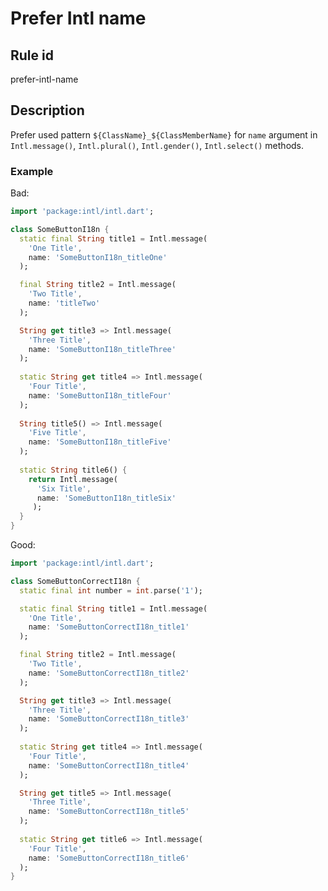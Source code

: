 # Prefer Intl name

## Rule id
prefer-intl-name

## Description
Prefer used pattern `${ClassName}_${ClassMemberName}` for `name` argument in `Intl.message()`, `Intl.plural()`, `Intl.gender()`, `Intl.select()` methods.

### Example
Bad:
```dart
import 'package:intl/intl.dart';

class SomeButtonI18n {
  static final String title1 = Intl.message(
    'One Title',
    name: 'SomeButtonI18n_titleOne'
  );

  final String title2 = Intl.message(
    'Two Title',
    name: 'titleTwo'
  );  

  String get title3 => Intl.message(
    'Three Title',
    name: 'SomeButtonI18n_titleThree'
  );  
  
  static String get title4 => Intl.message(
    'Four Title',
    name: 'SomeButtonI18n_titleFour'
  ); 
  
  String title5() => Intl.message(
    'Five Title',
    name: 'SomeButtonI18n_titleFive'
  );  
  
  static String title6() {
    return Intl.message(
      'Six Title',
      name: 'SomeButtonI18n_titleSix'
     );
  } 
}
```

Good:
```dart
import 'package:intl/intl.dart';

class SomeButtonCorrectI18n {
  static final int number = int.parse('1');

  static final String title1 = Intl.message(
    'One Title',
    name: 'SomeButtonCorrectI18n_title1'
  );

  final String title2 = Intl.message(
    'Two Title',
    name: 'SomeButtonCorrectI18n_title2'
  );  

  String get title3 => Intl.message(
    'Three Title',
    name: 'SomeButtonCorrectI18n_title3'
  );  
  
  static String get title4 => Intl.message(
    'Four Title',
    name: 'SomeButtonCorrectI18n_title4'
  );   

  String get title5 => Intl.message(
    'Three Title',
    name: 'SomeButtonCorrectI18n_title5'
  );  
  
  static String get title6 => Intl.message(
    'Four Title',
    name: 'SomeButtonCorrectI18n_title6'
  ); 
}
```
